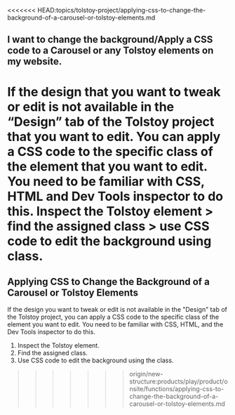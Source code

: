 <<<<<<< HEAD:topics/tolstoy-project/applying-css-to-change-the-background-of-a-carousel-or-tolstoy-elements.md
## I want to change the background/Apply a CSS code to a Carousel or any Tolstoy elements on my website.

If the design that you want to tweak or edit is not available in the “Design” tab of the Tolstoy project that you want to edit. You can apply a CSS code to the specific class of the element that you want to edit. You need to be familiar with CSS, HTML and Dev Tools inspector to do this. Inspect the Tolstoy element > find the assigned class > use CSS code to edit the background using class.
=======
## Applying CSS to Change the Background of a Carousel or Tolstoy Elements

If the design you want to tweak or edit is not available in the "Design" tab of the Tolstoy project, you can apply a CSS code to the specific class of the element you want to edit. You need to be familiar with CSS, HTML, and the Dev Tools inspector to do this. 

1. Inspect the Tolstoy element.
2. Find the assigned class.
3. Use CSS code to edit the background using the class.
>>>>>>> origin/new-structure:products/play/product/onsite/functions/applying-css-to-change-the-background-of-a-carousel-or-tolstoy-elements.md